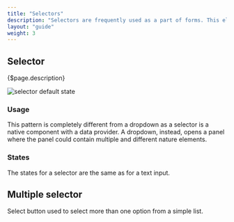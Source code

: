 ```yaml
---
title: "Selectors"
description: "Selectors are frequently used as a part of forms. This elements are used when we need to select one or more within several options. These options are displayed in the button once selected."
layout: "guide"
weight: 3
---
```


## Selector

{$page.description}

![selector default state](../../../images/Selector.png)


### Usage

This pattern is completely different from a dropdown as a selector is a native component with a data provider. A dropdown, instead, opens a panel where the panel could contain multiple and different nature elements.

### States

The states for a selector are the same as for a text input.

## Multiple selector

Select button used to select more than one option from a simple list.

